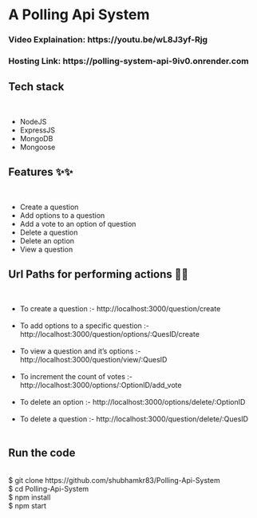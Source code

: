 <h1>A Polling Api System</h1>

<h3>Video Explaination: https://youtu.be/wL8J3yf-Rjg</h3> 
<h3>Hosting Link: https://polling-system-api-9iv0.onrender.com </h3>

<h2>Tech stack </h2><br>
<ul>
 <li>NodeJS </li>
 <li>ExpressJS</li> 
 <li>MongoDB </li>
 <li>Mongoose </li>
</ul>

<h2>Features ✨✨</h2> <br>
<ul>
    <li>Create a question</li>
    <li>Add options to a question</li> 
    <li>Add a vote to an option of question</li> 
    <li>Delete a question</li> 
    <li>Delete an option</li> 
    <li>View a question</li> 
</ul>

<h2>Url Paths for performing actions 🔗🔗</h2> <br>
<ul>
    <li>To create a question :- http://localhost:3000/question/create </li><br>
    <li>To add options to a specific question :- http://localhost:3000/question/options/:QuesID/create </li><br>
    <li>To view a question and it’s options :- http://localhost:3000/question/view/:QuesID </li><br>
    <li>To increment the count of votes :- http://localhost:3000/options/:OptionID/add_vote </li><br>
   <li>To delete an option :- http://localhost:3000/options/delete/:OptionID </li><br>
    <li>To delete a question :- http://localhost:3000/question/delete/:QuesID </li><br>
    </ul>

<h2>Run the code</h2> <br>
    $ git clone https://github.com/shubhamkr83/Polling-Api-System <br>
    $ cd Polling-Api-System <br>
    $ npm install <br>
    $ npm start <br>

